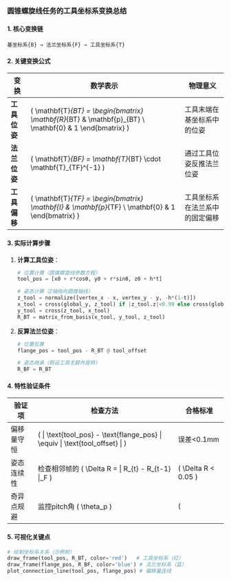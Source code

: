 ### 圆锥螺旋线任务的工具坐标系变换总结

#### 1. **核心变换链**
```
基坐标系{B} → 法兰坐标系{F} → 工具坐标系{T}
```

#### 2. **关键变换公式**
| 变换 | 数学表示 | 物理意义 |
|------|----------|----------|
| **工具位姿** | \( \mathbf{T}_{BT} = \begin{bmatrix} \mathbf{R}_{BT} & \mathbf{p}_{BT} \\ \mathbf{0} & 1 \end{bmatrix} \) | 工具末端在基坐标系中的位姿 |
| **法兰位姿** | \( \mathbf{T}_{BF} = \mathbf{T}_{BT} \cdot \mathbf{T}_{TF}^{-1} \) | 通过工具位姿反推法兰位姿 |
| **工具偏移** | \( \mathbf{T}_{TF} = \begin{bmatrix} \mathbf{I} & \mathbf{p}_{TF} \\ \mathbf{0} & 1 \end{bmatrix} \) | 工具坐标系在法兰系中的固定偏移 |

#### 3. **实际计算步骤**
1. **计算工具位姿**：
   ```python
   # 位置计算（圆锥螺旋线参数方程）
   tool_pos = [x0 + r*cosθ, y0 + r*sinθ, z0 + h*t]
   
   # 姿态计算（Z轴指向圆锥轴线）
   z_tool = normalize([vertex_x - x, vertex_y - y, -h*(1-t)])
   x_tool = cross(global_y, z_tool) if |z_tool.z|<0.99 else cross(global_x, z_tool)
   y_tool = cross(z_tool, x_tool)
   R_BT = matrix_from_basis(x_tool, y_tool, z_tool)
   ```

2. **反算法兰位姿**：
   ```python
   # 位置反算
   flange_pos = tool_pos - R_BT @ tool_offset
   
   # 姿态继承（假设工具无额外旋转）
   R_BF = R_BT  
   ```

#### 4. **特性验证条件**
| 验证项 | 检查方法 | 合格标准 |
|--------|----------|----------|
| 偏移量守恒 | \( \| \text{tool\_pos} - \text{flange\_pos} \| \equiv \| \text{tool\_offset} \| \) | 误差<0.1mm |
| 姿态连续性 | 检查相邻帧的 \( \Delta R = \| R_{t} - R_{t-1} \|_F \) | \( \Delta R < 0.05 \) |
| 奇异点规避 | 监控pitch角 \( \theta_p \) | \( |\theta_p| < 85^\circ \) |

#### 5. 可视化关键点
```python
# 绘制坐标系关系（示例帧）
draw_frame(tool_pos, R_BT, color='red')   # 工具坐标系（红）
draw_frame(flange_pos, R_BF, color='blue') # 法兰坐标系（蓝）
plot_connection_line(tool_pos, flange_pos) # 偏移量连线
```